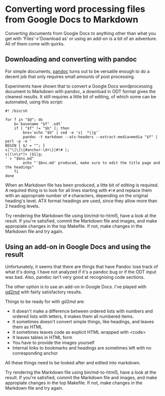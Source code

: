 Converting word processing files from Google Docs to Markdown
=============================================================

Converting documents from Google Docs to anything other than what you
get with 'Files'->'Download as' or using an add-on is a bit of an
adventure.  All of them come with quirks.

Downloading and converting with pandoc
--------------------------------------

For simple documents, [pandoc](https://pandoc.org/) turns out to be
versatile enough to do a decent job that only requires small amounts
of post processing.

Experiments have shown that to convert a Google Docs wordprocessing
document to Markdown with pandoc, a download in ODT format gives the
cleanest results.  It still requires a little bit of editing, of which
some can be automated, using this script:

``` shell
#! /bin/sh

for f in "$@"; do
    b=`basename "$f" .odt`
    if [ "$f" != "$b" ]; then
        bns=`echo "$b" | sed -e 's|  *||g'`
        pandoc -t markdown --atx-headers --extract-media=media "$f" | perl -p -e '
BEGIN { $/ = ""; }
s|^\[\]\{#anchor-\d+\}|#!# |;
s|(\n\s*)> |$1|g;
' > "$bns.md"
        echo "'$bns.md' produced, make sure to edit the title page and the headings"
    fi
done
```

When an Markdown file has been produced, a litte bit of editing is
required.  A required thing is to look for all lines starting with
`#!#` and replace them with an appropriate number of `#` characters,
depending on the original heading's level.  ATX format headings are
used, since they allow more than 2 heading levels.

Try rendering the Markdown file using bin/md-to-html5, have a look at
the result.  If you're satisfied, commit the Markdown file and images,
and make appropiate changes in the top Makefile.  If not, make changes
in the Markdown file and try again.

Using an add-on in Google Docs and using the result
---------------------------------------------------

Unfortunately, it seems that there are things that have Pandoc lose
track of what it's doing.  I have not analyzed if it's a pandoc bug or
if the ODT input was bad.  Also, pandoc isn't very good at recognising
code sections.

The other option is to use an add-on in Google Docs.  I've played with
[gd2md](https://github.com/evbacher/gd2md-html/wiki) with fairly
satisfactory results.

Things to be ready for with gd2md are:

-   It doesn't make a difference between ordered lists with numbers
    and ordered lists with letters, it makes them all numbered items.
-   It sometimes doesn't convert simple things, like headings, and
    leaves them as HTML
-   It sometimes leaves code as explicit HTML wrapped with \<code\>
-   It leaves tables in HTML form
-   You have to provide the images yourself
-   Internal links to bookmarks and headings are sometimes left with
    no corresponding anchor

All these things need to be looked after and edited into markdown.

Try rendering the Markdown file using bin/md-to-html5, have a look at
the result.  If you're satisfied, commit the Markdown file and images,
and make appropiate changes in the top Makefile.  If not, make changes
in the Markdown file and try again.

